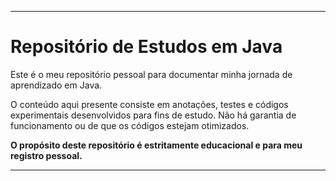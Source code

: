 -----

#  Repositório de Estudos em Java

Este é o meu repositório pessoal para documentar minha jornada de aprendizado em Java.

O conteúdo aqui presente consiste em anotações, testes e códigos experimentais desenvolvidos para fins de estudo. Não há garantia de funcionamento ou de que os códigos estejam otimizados.

**O propósito deste repositório é estritamente educacional e para meu registro pessoal.**

-----
